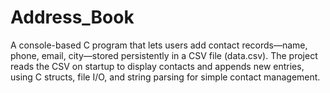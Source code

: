 # Address_Book
A console-based C program that lets users add contact records—name, phone, email, city—stored persistently in a CSV file (data.csv). The project reads the CSV on startup to display contacts and appends new entries, using C structs, file I/O, and string parsing for simple contact management. 
